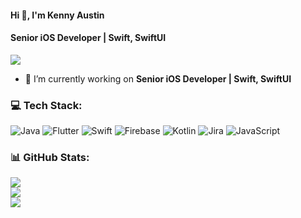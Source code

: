 #### Hi 👋, I'm Kenny Austin
#### **Senior iOS Developer | Swift, SwiftUI**

[![](https://visitcount.itsvg.in/api?id=kennyaustin7&icon=0&color=9)](https://visitcount.itsvg.in)

- 🔭 I’m currently working on **Senior iOS Developer | Swift, SwiftUI**

### 💻 Tech Stack:
![Java](https://img.shields.io/badge/java-%23ED8B00.svg?style=flat&logo=java&logoColor=white) ![Flutter](https://img.shields.io/badge/Flutter-%2302569B.svg?style=flat&logo=Flutter&logoColor=white) ![Swift](https://img.shields.io/badge/swift-F54A2A?style=flat&logo=swift&logoColor=white) ![Firebase](https://img.shields.io/badge/firebase-%23039BE5.svg?style=flat&logo=firebase) ![Kotlin](https://img.shields.io/badge/kotlin-%230095D5.svg?style=flat&logo=kotlin&logoColor=white) ![Jira](https://img.shields.io/badge/jira-%230A0FFF.svg?style=flat&logo=jira&logoColor=white) ![JavaScript](https://img.shields.io/badge/javascript-%23323330.svg?style=flat&logo=javascript&logoColor=%23F7DF1E)

### 📊 GitHub Stats:
![](https://github-readme-stats.vercel.app/api?username=kennyaustin7&theme=city_light&hide_border=false&include_all_commits=false&count_private=true)<br/>
![](https://github-readme-streak-stats.herokuapp.com/?user=kennyaustin7&theme=city_light&hide_border=false)<br/>
![](https://github-readme-stats.vercel.app/api/top-langs/?username=kennyaustin7&theme=city_light&hide_border=false&include_all_commits=false&count_private=true&layout=compact)

